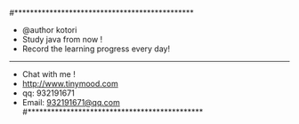 #**********************************************
 *	@author kotori
 *	Study java from now !
 *	Record the learning progress every day!  
 **********************************************
 *	Chat with me !
 *	http://www.tinymood.com
 *	qq: 932191671
 *	Email: 932191671@qq.com
 #*********************************************
